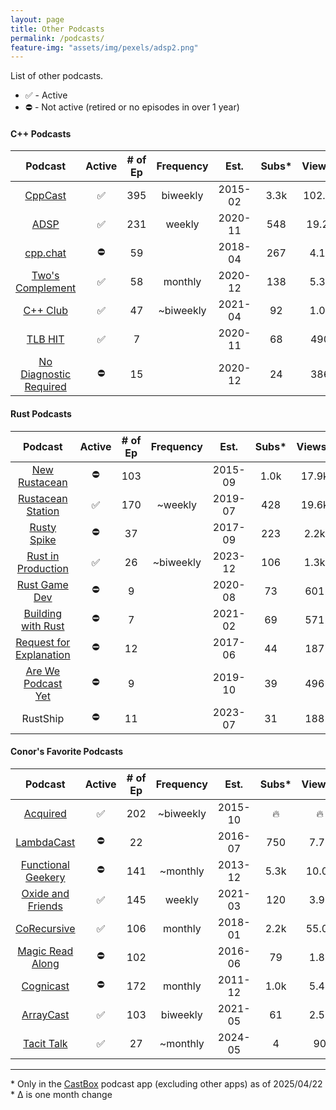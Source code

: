 ```yaml
---
layout: page
title: Other Podcasts
permalink: /podcasts/
feature-img: "assets/img/pexels/adsp2.png"
---
```




List of other podcasts.

* ✅ - Active
* ⛔ - Not active (retired or no episodes in over 1 year)

#### C++ Podcasts 

|                          Podcast                           | Active | # of Ep | Frequency |  Est.   | Subs* | Views* | Sub Δ | Views Δ |
| :--------------------------------------------------------: | :----: | :-----: | :-------: | :-----: | :---: | :----: | :---: | :-----: |
|              [CppCast](https://cppcast.com/)               |   ✅    |   395   | biweekly  | 2015-02 | 3.3k  | 102.7k |   -   |  +500   |
|            [ADSP](https://adspthepodcast.com/)             |   ✅    |   231   |  weekly   | 2020-11 |  548  | 19.2k  |  +5   |  +400   |
|               [cpp.chat](https://cpp.chat/)                |   ⛔    |   59    |           | 2018-04 |  267  |  4.1k  |   -   |    -    |
|    [Two's Complement](https://www.twoscomplement.org/)     |   ✅    |   58    |  monthly  | 2020-12 |  138  |  5.3k  |  +2   |  +200   |
|              [C++ Club](https://cppclub.uk/)               |   ✅    |   47    | ~biweekly | 2021-04 |  92   |  1.0k  |  -3   |    -    |
|                [TLB HIT](https://tlbh.it/)                 |   ✅    |    7    |           | 2020-11 |  68   |  490   |   -   |   +5    |
| [No Diagnostic Required](https://nodiagnosticrequired.tv/) |   ⛔    |   15    |           | 2020-12 |  24   |  386   |   -   |    -    |

#### Rust Podcasts

|                                    Podcast                                    | Active | # of Ep | Frequency |  Est.   | Subs* | Views* | Sub Δ | Views Δ |
| :---------------------------------------------------------------------------: | :----: | :-----: | :-------: | :-----: | :---: | :----: | :---: | :-----: |
|                  [New Rustacean](https://newrustacean.com/)                   |   ⛔    |   103   |           | 2015-09 | 1.0k  | 17.9k  |   -   |    -    |
|              [Rustacean Station](https://rustacean-station.org/)              |   ✅    |   170   |  ~weekly  | 2019-07 |  428  | 19.6k  |  +4   |  +200   |
|               [Rusty Spike](https://twitter.com/rustyspikecast)               |   ⛔    |   37    |           | 2017-09 |  223  |  2.2k  |   -   |    -    |
|              [Rust in Production](https://corrode.dev/podcast/)               |   ✅    |   26    | ~biweekly | 2023-12 |  106  |  1.3k  |  +6   |  +100   |
|                   [Rust Game Dev](https://rustgamedev.com/)                   |   ⛔    |    9    |           | 2020-08 |  73   |  601   |   -   |    -    |
|          [Building with Rust](https://anchor.fm/building-with-rust)           |   ⛔    |    7    |           | 2021-02 |  69   |  571   |   -   |    -    |
| [Request for Explanation](https://request-for-explanation.github.io/podcast/) |   ⛔    |   12    |           | 2017-06 |  44   |  187   |   -   |    -    |
|         [Are We Podcast Yet](https://soundcloud.com/arewepodcastyet)          |   ⛔    |    9    |           | 2019-10 |  39   |  496   |   -   |    -    |
|                                   RustShip                                    |   ⛔    |   11    |           | 2023-07 |  31   |  188   |   -   |    -    |

#### Conor's Favorite Podcasts

|                                Podcast                                 | Active | # of Ep | Frequency |  Est.   | Subs* | Views* | Sub Δ | Views Δ |
| :--------------------------------------------------------------------: | :----: | :-----: | :-------: | :-----: | :---: | :----: | :---: | :-----: |
|                    [Acquired](https://acquired.fm/)                    |   ✅    |   202   | ~biweekly | 2015-10 |   🔥   |   🔥    |   -   |    -    |
|            [LambdaCast](https://soundcloud.com/lambda-cast)            |   ⛔    |   22    |           | 2016-07 |  750  |  7.7k  |   -   |    -    |
|        [Functional Geekery](https://www.functionalgeekery.com/)        |   ⛔    |   141   | ~monthly  | 2013-12 | 5.3k  | 10.0k  |   -   |    -    |
| [Oxide and Friends](https://oxide.computer/podcasts/oxide-and-friends) |   ✅    |   145   |  weekly   | 2021-03 |  120  |  3.9k  |  -2   |  +200   |
|                [CoRecursive](https://corecursive.com/)                 |   ✅    |   106   |  monthly  | 2018-01 | 2.2k  | 55.0k  |   -   |  +300   |
|           [Magic Read Along](http://www.magicreadalong.com/)           |   ⛔    |   102   |           | 2016-06 |  79   |  1.8k  |   -   |    -    |
|      [Cognicast](https://www.cognitect.com/cognicast/index.html)       |   ⛔    |   172   |  monthly  | 2011-12 | 1.0k  |  5.4k  |   -   |    -    |
|                [ArrayCast](https://www.arraycast.com/)                 |   ✅    |   103   | biweekly  | 2021-05 |  61   |  2.5k  |  +1   |    -    |
|                  [Tacit Talk](https://tacittalk.com/)                  |   ✅    |   27    | ~monthly  | 2024-05 |   4   |   90   |   -   |   +1    |

----

\* Only in the [CastBox](https://castbox.fm/) podcast app (excluding other apps) as of 2025/04/22
<br>\* Δ is one month change
